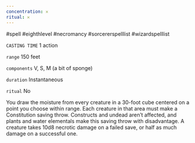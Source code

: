 ```yaml
---
concentration: 𐄂
ritual: 𐄂
---
```

#spell #eighthlevel #necromancy #sorcererspelllist #wizardspelllist

`CASTING TIME`
1 action

`range`
150 feet

`components`
V, S, M (a bit of sponge)

`duration`
Instantaneous

`ritual`
No

You draw the moisture from every creature in a 30-foot cube centered on a point you choose within range. Each creature in that area must make a Constitution saving throw. Constructs and undead aren’t affected, and plants and water elementals make this saving throw with disadvantage. A creature takes 10d8 necrotic damage on a failed save, or half as much damage on a successful one.